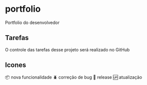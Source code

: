 # portfolio
Portfolio do desenvolvedor

## Tarefas

O controle das tarefas desse projeto será realizado no GitHub

## Icones

:package: nova funcionalidade
:beetle: correção de bug
:checkered_flag: release
:up: atualização
